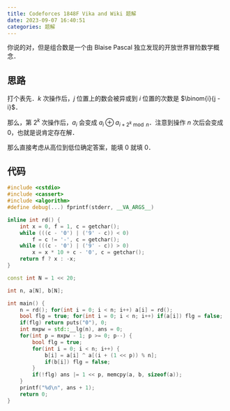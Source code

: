 ```yaml
---
title: Codeforces 1848F Vika and Wiki 题解
date: 2023-09-07 16:40:51
categories: 题解
---
```


你说的对，但是组合数是一个由 Blaise Pascal 独立发现的开放世界冒险数学概念．

<!-- more -->

## 思路

打个表先．$k$ 次操作后，$j$ 位置上的数会被异或到 $i$ 位置的次数是 $\binom{i}{j - i}$．

那么，第 $2^k$ 次操作后，$a_i$ 会变成 $a_i \oplus a_{i + 2^k \bmod n}$．注意到操作 $n$ 次后会变成 $0$，也就是说肯定存在解．

那么直接考虑从高位到低位确定答案，能填 $0$ 就填 $0$．

## 代码

```cpp
#include <cstdio>
#include <cassert>
#include <algorithm>
#define debug(...) fprintf(stderr, __VA_ARGS__)

inline int rd() {
	int x = 0, f = 1, c = getchar();
	while (((c - '0') | ('9' - c)) < 0)
		f = c != '-', c = getchar();
	while (((c - '0') | ('9' - c)) > 0)
		x = x * 10 + c - '0', c = getchar();
	return f ? x : -x;
}

const int N = 1 << 20;

int n, a[N], b[N];

int main() {
	n = rd(); for(int i = 0; i < n; i++) a[i] = rd();
	bool flg = true; for(int i = 0; i < n; i++) if(a[i]) flg = false;
	if(flg) return puts("0"), 0;
	int mxpw = std::__lg(n), ans = 0;
	for(int p = mxpw - 1; p >= 0; p--) {
		bool flg = true;
		for(int i = 0; i < n; i++) {
			b[i] = a[i] ^ a[(i + (1 << p)) % n];
			if(b[i]) flg = false;
		}
		if(!flg) ans |= 1 << p, memcpy(a, b, sizeof(a));
	}
	printf("%d\n", ans + 1);
	return 0;
}
```
